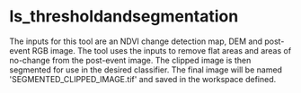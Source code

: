# ls_thresholdandsegmentation
The inputs for this tool are an NDVI change detection map, DEM and post-event RGB image.   The tool uses the inputs to remove flat areas and areas of no-change from the post-event image.   The clipped image is then segmented for use in the desired classifier. The final  image will be named  'SEGMENTED_CLIPPED_IMAGE.tif' and saved in the workspace defined. 
